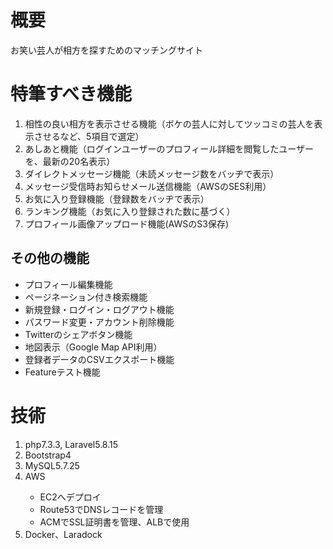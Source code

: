 <h1>概要</h1>
<p>お笑い芸人が相方を探すためのマッチングサイト</p>

<h1>特筆すべき機能</h1>
<ol>
    <li>相性の良い相方を表示させる機能（ボケの芸人に対してツッコミの芸人を表示させるなど、5項目で選定）</li>
    <li>あしあと機能（ログインユーザーのプロフィール詳細を閲覧したユーザーを、最新の20名表示）</li>
    <li>ダイレクトメッセージ機能（未読メッセージ数をバッヂで表示）</li>
    <li>メッセージ受信時お知らせメール送信機能（AWSのSES利用）</li>
    <li>お気に入り登録機能（登録数をバッヂで表示）</li>
    <li>ランキング機能（お気に入り登録された数に基づく）</li>
    <li>プロフィール画像アップロード機能(AWSのS3保存)</li>
</ol>  

<h2>その他の機能</h2>
<ul>
    <li>プロフィール編集機能</li>
    <li>ページネーション付き検索機能</li>
    <li>新規登録・ログイン・ログアウト機能</li>
    <li>パスワード変更・アカウント削除機能</li>
    <li>Twitterのシェアボタン機能</li>
    <li>地図表示（Google Map API利用）</li>    
    <li>登録者データのCSVエクスポート機能</li>
    <li>Featureテスト機能</li>
</ul>

<h1>技術</h1>
<ol>
    <li>php7.3.3, Laravel5.8.15</li>
    <li>Bootstrap4</li>
    <li>MySQL5.7.25</li>
    <li>AWS</li>
    <ul>
      <li>EC2へデプロイ</li>
      <li>Route53でDNSレコードを管理</li>
      <li>ACMでSSL証明書を管理、ALBで使用</li>
    </ul>
    <li>Docker、Laradock</li>
</ol>

